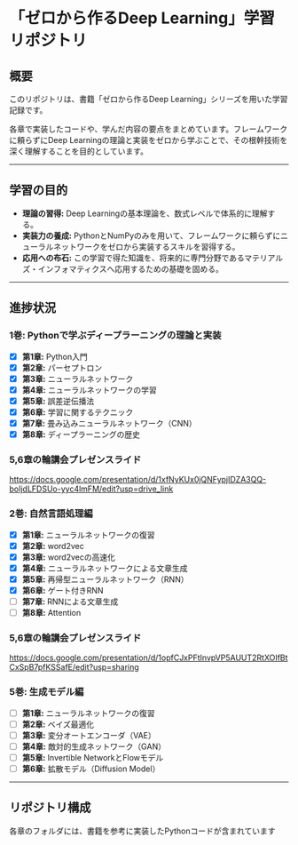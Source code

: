# 「ゼロから作るDeep Learning」学習リポジトリ

## 概要

このリポジトリは、書籍「ゼロから作るDeep Learning」シリーズを用いた学習記録です。

各章で実装したコードや、学んだ内容の要点をまとめています。フレームワークに頼らずにDeep Learningの理論と実装をゼロから学ぶことで、その根幹技術を深く理解することを目的としています。

---

## 学習の目的

-   **理論の習得:** Deep Learningの基本理論を、数式レベルで体系的に理解する。
-   **実装力の養成:** PythonとNumPyのみを用いて、フレームワークに頼らずにニューラルネットワークをゼロから実装するスキルを習得する。
-   **応用への布石:** この学習で得た知識を、将来的に専門分野であるマテリアルズ・インフォマティクスへ応用するための基礎を固める。

---

## 進捗状況

### 1巻: Pythonで学ぶディープラーニングの理論と実装

-   [x] **第1章:** Python入門
-   [x] **第2章:** パーセプトロン
-   [x] **第3章:** ニューラルネットワーク
-   [x] **第4章:** ニューラルネットワークの学習
-   [x] **第5章:** 誤差逆伝播法
-   [x] **第6章:** 学習に関するテクニック
-   [x] **第7章:** 畳み込みニューラルネットワーク（CNN）
-   [x] **第8章:** ディープラーニングの歴史
        
### 5,6章の輪講会プレゼンスライド
https://docs.google.com/presentation/d/1xfNyKUx0jQNFypjIDZA3QQ-boIjdLFDSUo-yyc4lmFM/edit?usp=drive_link

### 2巻: 自然言語処理編

-   [x] **第1章:** ニューラルネットワークの復習
-   [x] **第2章:** word2vec
-   [x] **第3章:** word2vecの高速化
-   [x] **第4章:** ニューラルネットワークによる文章生成
-   [x] **第5章:** 再帰型ニューラルネットワーク（RNN）
-   [x] **第6章:** ゲート付きRNN
-   [ ] **第7章:** RNNによる文章生成
-   [ ] **第8章:** Attention

### 5,6章の輪講会プレゼンスライド
https://docs.google.com/presentation/d/1opfCJxPFtInvpVP5AUUT2RtXOIfBtCxSpB7pfKSSafE/edit?usp=sharing

### 5巻: 生成モデル編

-   [ ] **第1章:** ニューラルネットワークの復習
-   [ ] **第2章:** ベイズ最適化
-   [ ] **第3章:** 変分オートエンコーダ（VAE）
-   [ ] **第4章:** 敵対的生成ネットワーク（GAN）
-   [ ] **第5章:** Invertible NetworkとFlowモデル
-   [ ] **第6章:** 拡散モデル（Diffusion Model）

---

## リポジトリ構成

各章のフォルダには、書籍を参考に実装したPythonコードが含まれています
